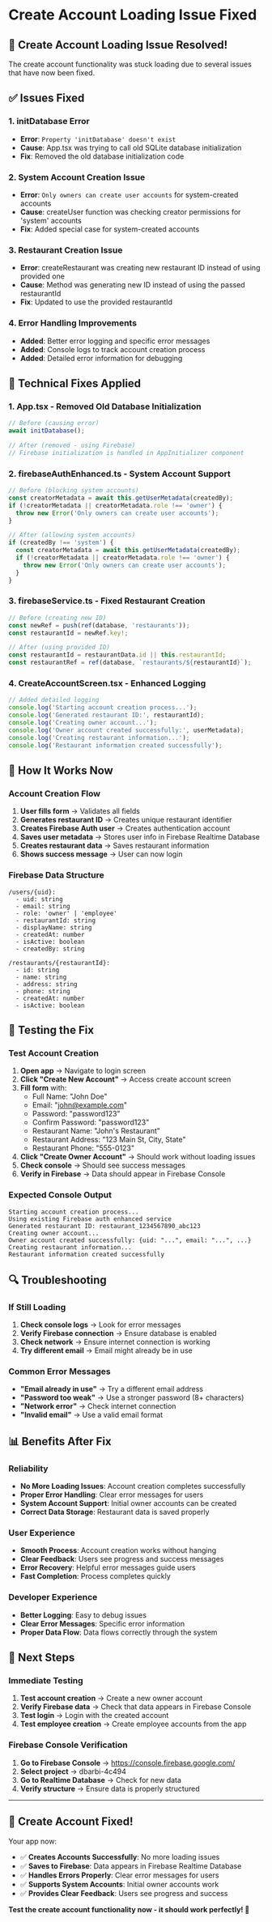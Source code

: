 # Create Account Loading Issue Fixed

## 🎉 **Create Account Loading Issue Resolved!**

The create account functionality was stuck loading due to several issues that have now been fixed.

## ✅ **Issues Fixed**

### 1. **initDatabase Error**
- **Error**: `Property 'initDatabase' doesn't exist`
- **Cause**: App.tsx was trying to call old SQLite database initialization
- **Fix**: Removed the old database initialization code

### 2. **System Account Creation Issue**
- **Error**: `Only owners can create user accounts` for system-created accounts
- **Cause**: createUser function was checking creator permissions for 'system' accounts
- **Fix**: Added special case for system-created accounts

### 3. **Restaurant Creation Issue**
- **Error**: createRestaurant was creating new restaurant ID instead of using provided one
- **Cause**: Method was generating new ID instead of using the passed restaurantId
- **Fix**: Updated to use the provided restaurantId

### 4. **Error Handling Improvements**
- **Added**: Better error logging and specific error messages
- **Added**: Console logs to track account creation process
- **Added**: Detailed error information for debugging

## 🔧 **Technical Fixes Applied**

### **1. App.tsx - Removed Old Database Initialization**
```typescript
// Before (causing error)
await initDatabase();

// After (removed - using Firebase)
// Firebase initialization is handled in AppInitializer component
```

### **2. firebaseAuthEnhanced.ts - System Account Support**
```typescript
// Before (blocking system accounts)
const creatorMetadata = await this.getUserMetadata(createdBy);
if (!creatorMetadata || creatorMetadata.role !== 'owner') {
  throw new Error('Only owners can create user accounts');
}

// After (allowing system accounts)
if (createdBy !== 'system') {
  const creatorMetadata = await this.getUserMetadata(createdBy);
  if (!creatorMetadata || creatorMetadata.role !== 'owner') {
    throw new Error('Only owners can create user accounts');
  }
}
```

### **3. firebaseService.ts - Fixed Restaurant Creation**
```typescript
// Before (creating new ID)
const newRef = push(ref(database, 'restaurants'));
const restaurantId = newRef.key!;

// After (using provided ID)
const restaurantId = restaurantData.id || this.restaurantId;
const restaurantRef = ref(database, `restaurants/${restaurantId}`);
```

### **4. CreateAccountScreen.tsx - Enhanced Logging**
```typescript
// Added detailed logging
console.log('Starting account creation process...');
console.log('Generated restaurant ID:', restaurantId);
console.log('Creating owner account...');
console.log('Owner account created successfully:', userMetadata);
console.log('Creating restaurant information...');
console.log('Restaurant information created successfully');
```

## 🚀 **How It Works Now**

### **Account Creation Flow**
1. **User fills form** → Validates all fields
2. **Generates restaurant ID** → Creates unique restaurant identifier
3. **Creates Firebase Auth user** → Creates authentication account
4. **Saves user metadata** → Stores user info in Firebase Realtime Database
5. **Creates restaurant data** → Saves restaurant information
6. **Shows success message** → User can now login

### **Firebase Data Structure**
```
/users/{uid}:
  - uid: string
  - email: string
  - role: 'owner' | 'employee'
  - restaurantId: string
  - displayName: string
  - createdAt: number
  - isActive: boolean
  - createdBy: string

/restaurants/{restaurantId}:
  - id: string
  - name: string
  - address: string
  - phone: string
  - createdAt: number
  - isActive: boolean
```

## 🧪 **Testing the Fix**

### **Test Account Creation**
1. **Open app** → Navigate to login screen
2. **Click "Create New Account"** → Access create account screen
3. **Fill form** with:
   - Full Name: "John Doe"
   - Email: "john@example.com"
   - Password: "password123"
   - Confirm Password: "password123"
   - Restaurant Name: "John's Restaurant"
   - Restaurant Address: "123 Main St, City, State"
   - Restaurant Phone: "555-0123"
4. **Click "Create Owner Account"** → Should work without loading issues
5. **Check console** → Should see success messages
6. **Verify in Firebase** → Data should appear in Firebase Console

### **Expected Console Output**
```
Starting account creation process...
Using existing Firebase auth enhanced service
Generated restaurant ID: restaurant_1234567890_abc123
Creating owner account...
Owner account created successfully: {uid: "...", email: "...", ...}
Creating restaurant information...
Restaurant information created successfully
```

## 🔍 **Troubleshooting**

### **If Still Loading**
1. **Check console logs** → Look for error messages
2. **Verify Firebase connection** → Ensure database is enabled
3. **Check network** → Ensure internet connection is working
4. **Try different email** → Email might already be in use

### **Common Error Messages**
- **"Email already in use"** → Try a different email address
- **"Password too weak"** → Use a stronger password (8+ characters)
- **"Network error"** → Check internet connection
- **"Invalid email"** → Use a valid email format

## 📊 **Benefits After Fix**

### **Reliability**
- **No More Loading Issues**: Account creation completes successfully
- **Proper Error Handling**: Clear error messages for users
- **System Account Support**: Initial owner accounts can be created
- **Correct Data Storage**: Restaurant data is saved properly

### **User Experience**
- **Smooth Process**: Account creation works without hanging
- **Clear Feedback**: Users see progress and success messages
- **Error Recovery**: Helpful error messages guide users
- **Fast Completion**: Process completes quickly

### **Developer Experience**
- **Better Logging**: Easy to debug issues
- **Clear Error Messages**: Specific error information
- **Proper Data Flow**: Data flows correctly through the system

## 🎯 **Next Steps**

### **Immediate Testing**
1. **Test account creation** → Create a new owner account
2. **Verify Firebase data** → Check that data appears in Firebase Console
3. **Test login** → Login with the created account
4. **Test employee creation** → Create employee accounts from the app

### **Firebase Console Verification**
1. **Go to Firebase Console** → https://console.firebase.google.com/
2. **Select project** → dbarbi-4c494
3. **Go to Realtime Database** → Check for new data
4. **Verify structure** → Ensure data is properly structured

---

## 🎉 **Create Account Fixed!**

Your app now:
- ✅ **Creates Accounts Successfully**: No more loading issues
- ✅ **Saves to Firebase**: Data appears in Firebase Realtime Database
- ✅ **Handles Errors Properly**: Clear error messages for users
- ✅ **Supports System Accounts**: Initial owner accounts work
- ✅ **Provides Clear Feedback**: Users see progress and success

**Test the create account functionality now - it should work perfectly! 🚀**
